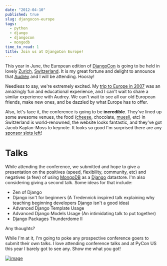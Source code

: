 ```yaml
---
date: "2012-04-10"
published: true
slug: djangocon-europe
tags:
  - python
  - django
  - djangocon
  - mongodb
time_to_read: 1
title: Join us at DjangoCon Europe!
---
```


This year in June, the European edition of
[DjangoCon](https://djangocon.eu) is going to be held in lovely
[Zurich](https://en.wikipedia.org/wiki/Zurich),
[Switzerland](https://en.wikipedia.org/wiki/Switzerland). It is my great
fortune and delight to announce that [Audrey](https://audrey.roygreenfeld.cm/) and
I will be attending. Hooray!

Needless to say, we're extremely excited. My [trip to Europe in
2007](https://dannygreenfeld.blogspot.com/search/label/ploneconf2007) was
an amazingly fun and educational experience, and I can't wait to share
a similar experience with Audrey. We can't wait to see all our old
European friends, make new ones, and be dazzled by what Europe has to
offer.

Also, let's face it, the conference is going to be **incredible**.
They've lined up some awesome venues, the food
([cheese](https://en.wikipedia.org/wiki/Raclette), chocolate,
[muesli](https://en.wikipedia.org/wiki/Muesli), etc) in Switzerland is
world-renowned, the website looks fantastic, and they've got Jacob
Kaplan-Moss to keynote. It looks so good I'm surprised there are any
[sponsor slots left](https://2012.djangocon.eu/sponsors/)!

# Talks

While attending the conference, we submitted and hope to give a
presentation on the positives (speed, flexibility, community, etc) and
negatives (a few) of using [MongoDB](https://www.mongodb.org/) as a
[Django](https://djangoproject.com) datastore. I'm also considering
giving a second talk. Some ideas for that include:

- Zen of Django
- Django isn't for beginners (A Tredennick inspired talk explaining
  why teaching beginning developers Django isn't a good idea)
- Advanced Django Template Usage
- Advanced Django Models Usage (An intimidating talk to put together)
- Django Packages Thunderdome II

Any thoughts?

While I'm at it, I'm going to poke any prospective conference goers to
submit their own talks. I love attending conference talks and at PyCon
US this year I barely got to see any. Show me what you got!

[![image](https://f004.backblazeb2.com/file/daniel-feldroy-com/public/images/1614703646_2e2610162a.jpg)](https://www.flickr.com/photos/pydanny/1614703646/)
